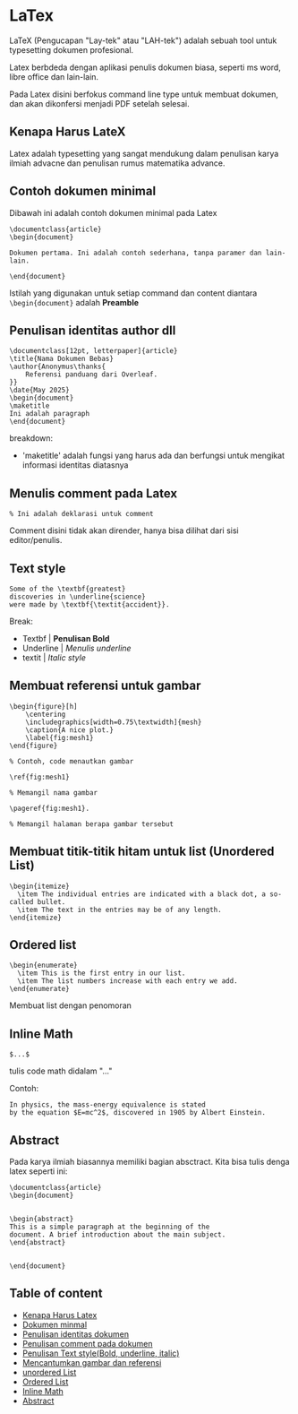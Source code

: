 # LaTex

LaTeX (Pengucapan "Lay-tek" atau "LAH-tek") adalah sebuah tool untuk typesetting dokumen profesional. 

Latex berbdeda dengan aplikasi penulis dokumen biasa, seperti ms word, libre office dan lain-lain. 

Pada Latex disini berfokus command line type untuk membuat dokumen, dan akan dikonfersi menjadi PDF setelah selesai. 

## Kenapa Harus LateX

Latex adalah typesetting yang sangat mendukung dalam penulisan karya ilmiah advacne dan penulisan rumus matematika advance. 

## Contoh dokumen minimal

Dibawah ini adalah contoh dokumen minimal pada Latex

```
\documentclass{article}
\begin{document}

Dokumen pertama. Ini adalah contoh sederhana, tanpa paramer dan lain-lain. 

\end{document}

```

Istilah yang digunakan untuk setiap command dan content diantara `\begin{document}`  adalah **Preamble**

## Penulisan identitas author dll

```
\documentclass[12pt, letterpaper]{article}
\title{Nama Dokumen Bebas}
\author{Anonymus\thanks{
    Referensi panduang dari Overleaf.
}}
\date{May 2025}
\begin{document}
\maketitle
Ini adalah paragraph
\end{document}
```
breakdown:
- 'maketitle' adalah fungsi yang harus ada dan berfungsi untuk mengikat informasi identitas diatasnya

## Menulis comment pada Latex

```
% Ini adalah deklarasi untuk comment
```
Comment disini tidak akan dirender, hanya bisa dilihat dari sisi editor/penulis.

## Text style

```
Some of the \textbf{greatest}
discoveries in \underline{science} 
were made by \textbf{\textit{accident}}.
```

Break:
- Textbf | **Penulisan Bold**
- Underline | _Menulis underline_
- textit | *Italic style*

## Membuat referensi untuk gambar

```
\begin{figure}[h]
    \centering
    \includegraphics[width=0.75\textwidth]{mesh}
    \caption{A nice plot.}
    \label{fig:mesh1}
\end{figure}

% Contoh, code menautkan gambar

\ref{fig:mesh1}

% Memangil nama gambar

\pageref{fig:mesh1}.

% Memangil halaman berapa gambar tersebut
```

## Membuat titik-titik hitam untuk list (Unordered List)

```
\begin{itemize}
  \item The individual entries are indicated with a black dot, a so-called bullet.
  \item The text in the entries may be of any length.
\end{itemize}
```

## Ordered list 

```
\begin{enumerate}
  \item This is the first entry in our list.
  \item The list numbers increase with each entry we add.
\end{enumerate}
```

Membuat list dengan penomoran

## Inline Math

```
$...$
```
tulis code math didalam "..."

Contoh:

```
In physics, the mass-energy equivalence is stated 
by the equation $E=mc^2$, discovered in 1905 by Albert Einstein.
```

## Abstract

Pada karya ilmiah biasannya memiliki bagian absctract. Kita bisa tulis denga latex seperti ini:

```
\documentclass{article}
\begin{document}


\begin{abstract}
This is a simple paragraph at the beginning of the 
document. A brief introduction about the main subject.
\end{abstract}


\end{document}
```


 <!-- ============ Table of content harus dibawah === -->
## Table of content
- [Kenapa Harus Latex](#kenapa-harus-latex)
- [Dokumen minmal](#contoh-dokumen-minimal)
- [Penulisan identitas dokumen](#penulisan-identitas-author-dll)
- [Penulisan comment pada dokumen](#menulis-comment-pada-latex)
- [Penulisan Text style(Bold, underline, italic)](#text-style)
- [Mencantumkan gambar dan referensi](#membuat-referensi-untuk-gambar)
- [unordered List](#membuat-titik-titik-hitam-untuk-list-Unordered-list)
- [Ordered List](#ordered-list)
- [Inline Math](#inline-math)
- [Abstract](#abstract)



